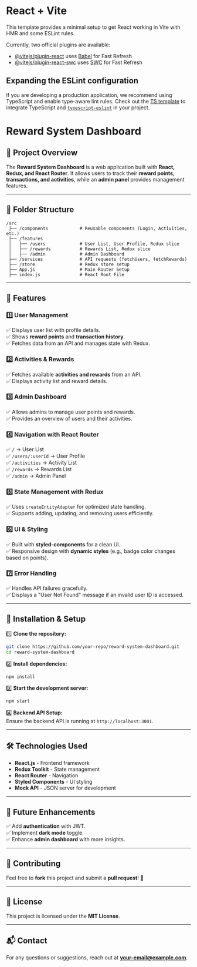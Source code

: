 # React + Vite

This template provides a minimal setup to get React working in Vite with HMR and some ESLint rules.

Currently, two official plugins are available:

- [@vitejs/plugin-react](https://github.com/vitejs/vite-plugin-react/blob/main/packages/plugin-react/README.md) uses [Babel](https://babeljs.io/) for Fast Refresh
- [@vitejs/plugin-react-swc](https://github.com/vitejs/vite-plugin-react-swc) uses [SWC](https://swc.rs/) for Fast Refresh

## Expanding the ESLint configuration

If you are developing a production application, we recommend using TypeScript and enable type-aware lint rules. Check out the [TS template](https://github.com/vitejs/vite/tree/main/packages/create-vite/template-react-ts) to integrate TypeScript and [`typescript-eslint`](https://typescript-eslint.io) in your project.

# Reward System Dashboard

## 📌 Project Overview
The **Reward System Dashboard** is a web application built with **React, Redux, and React Router**. It allows users to track their **reward points, transactions, and activities**, while an **admin panel** provides management features.

---

## 📂 Folder Structure
```
/src
 ├── /components            # Reusable components (Login, Activities, etc.)
 ├── /features              
 │   ├── /users             # User List, User Profile, Redux slice
 │   ├── /rewards           # Rewards List, Redux slice
 │   ├── /admin             # Admin Dashboard
 ├── /services              # API requests (fetchUsers, fetchRewards)
 ├── /store                 # Redux store setup
 ├── App.js                 # Main Router Setup
 ├── index.js               # React Root File
```

---

## 🚀 Features
### **1️⃣ User Management**
✅ Displays user list with profile details.  
✅ Shows **reward points** and **transaction history**.  
✅ Fetches data from an API and manages state with Redux.  

### **2️⃣ Activities & Rewards**
✅ Fetches available **activities and rewards** from an API.  
✅ Displays activity list and reward details.

### **3️⃣ Admin Dashboard**
✅ Allows admins to manage user points and rewards.  
✅ Provides an overview of users and their activities.

### **4️⃣ Navigation with React Router**
✅ `/` → User List  
✅ `/users/:userId` → User Profile  
✅ `/activities` → Activity List  
✅ `/rewards` → Rewards List  
✅ `/admin` → Admin Panel  

### **5️⃣ State Management with Redux**
✅ Uses `createEntityAdapter` for optimized state handling.  
✅ Supports adding, updating, and removing users efficiently.  

### **6️⃣ UI & Styling**
✅ Built with **styled-components** for a clean UI.  
✅ Responsive design with **dynamic styles** (e.g., badge color changes based on points).

### **7️⃣ Error Handling**
✅ Handles API failures gracefully.  
✅ Displays a "User Not Found" message if an invalid user ID is accessed.

---

## 🔧 Installation & Setup
1️⃣ **Clone the repository:**
```bash
git clone https://github.com/your-repo/reward-system-dashboard.git
cd reward-system-dashboard
```
2️⃣ **Install dependencies:**
```bash
npm install
```
3️⃣ **Start the development server:**
```bash
npm start
```
4️⃣ **Backend API Setup:**  
Ensure the backend API is running at `http://localhost:3001`.

---

## 🛠️ Technologies Used
- **React.js** - Frontend framework  
- **Redux Toolkit** - State management  
- **React Router** - Navigation  
- **Styled Components** - UI styling  
- **Mock API** - JSON server for development  

---

## 🔮 Future Enhancements
✅ Add **authentication** with JWT.  
✅ Implement **dark mode** toggle.  
✅ Enhance **admin dashboard** with more insights.  

---

## 🤝 Contributing
Feel free to **fork** this project and submit a **pull request**! 🚀

---

## 📄 License
This project is licensed under the **MIT License**.

---

## 📬 Contact
For any questions or suggestions, reach out at **your-email@example.com**.


